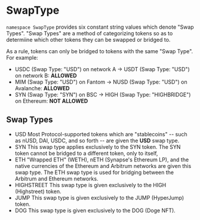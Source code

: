 # SwapType

`namespace SwapType` provides six constant string values which denote "Swap Types". "Swap Types" are a method of categorizing 
tokens so as to determiine which other tokens they can be swapped or bridged to. 

As a rule, tokens can only be bridged to tokens with the same "Swap Type". For example:

- USDC (Swap Type: "USD") on network A -> USDT (Swap Type: "USD") on network B: **ALLOWED**
- MIM (Swap Type: "USD") on Fantom -> NUSD (Swap Type: "USD") on Avalanche: **ALLOWED**
- SYN (Swap Type: "SYN") on BSC -> HIGH (Swap Type: "HIGHBRIDGE") on Ethereum: **NOT ALLOWED**

## Swap Types

- USD
  Most Protocol-supported tokens which are "stablecoins" -- such as nUSD, DAI, USDC, and so forth -- are given the **USD** swap type.
- SYN
  This swap type applies exclusively to the SYN token. The SYN token cannot be bridged to a different token, only to itself,
- ETH
  "Wrapped ETH" (WETH), nETH (Synapse's Ethereum LP), and the native currencies of the Ethereum and Arbitrum networks are given this swap type.
  The ETH swap type is used for bridging between the Arbitrum and Ethereum networks.
- HIGHSTREET
  This swap type is given exclusively to the HIGH (Highstreet) token. 
- JUMP
  This swap type is given exclusively to the JUMP (HyperJump) token.
- DOG
  This swap type is given exclusively to the DOG (Doge NFT).

